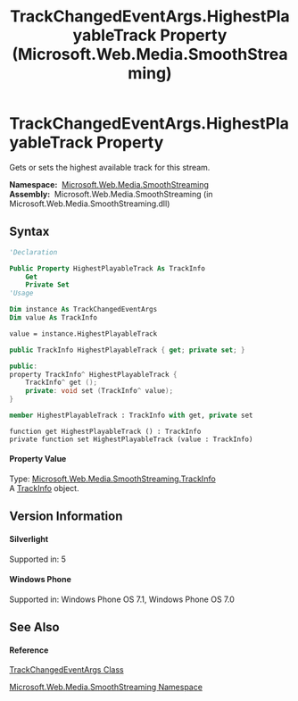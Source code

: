 ﻿---
title: TrackChangedEventArgs.HighestPlayableTrack Property  (Microsoft.Web.Media.SmoothStreaming)
TOCTitle: HighestPlayableTrack Property
ms:assetid: P:Microsoft.Web.Media.SmoothStreaming.TrackChangedEventArgs.HighestPlayableTrack
ms:mtpsurl: https://msdn.microsoft.com/en-us/library/microsoft.web.media.smoothstreaming.trackchangedeventargs.highestplayabletrack(v=VS.95)
ms:contentKeyID: 46307878
ms.date: 05/31/2012
mtps_version: v=VS.95
f1_keywords:
- Microsoft.Web.Media.SmoothStreaming.TrackChangedEventArgs.get_HighestPlayableTrack
- Microsoft.Web.Media.SmoothStreaming.TrackChangedEventArgs.HighestPlayableTrack
- Microsoft.Web.Media.SmoothStreaming.TrackChangedEventArgs.set_HighestPlayableTrack
dev_langs:
- CSharp
- JScript
- VB
- FSharp
- c++
api_location:
- Microsoft.Web.Media.SmoothStreaming.dll
api_name:
- Microsoft.Web.Media.SmoothStreaming.TrackChangedEventArgs.get_HighestPlayableTrack
- Microsoft.Web.Media.SmoothStreaming.TrackChangedEventArgs.HighestPlayableTrack
- Microsoft.Web.Media.SmoothStreaming.TrackChangedEventArgs.set_HighestPlayableTrack
api_type:
- Managed
topic_type:
- apiref
- kbSyntax
product_family_name: VS
ROBOTS: INDEX,FOLLOW
---

# TrackChangedEventArgs.HighestPlayableTrack Property

Gets or sets the highest available track for this stream.

**Namespace:**  [Microsoft.Web.Media.SmoothStreaming](microsoft-web-media-smoothstreaming-namespace_1.md)  
**Assembly:**  Microsoft.Web.Media.SmoothStreaming (in Microsoft.Web.Media.SmoothStreaming.dll)

## Syntax

``` vb
'Declaration

Public Property HighestPlayableTrack As TrackInfo
    Get
    Private Set
'Usage

Dim instance As TrackChangedEventArgs
Dim value As TrackInfo

value = instance.HighestPlayableTrack
```

``` csharp
public TrackInfo HighestPlayableTrack { get; private set; }
```

``` c++
public:
property TrackInfo^ HighestPlayableTrack {
    TrackInfo^ get ();
    private: void set (TrackInfo^ value);
}
```

``` fsharp
member HighestPlayableTrack : TrackInfo with get, private set
```

``` jscript
function get HighestPlayableTrack () : TrackInfo
private function set HighestPlayableTrack (value : TrackInfo)
```

#### Property Value

Type: [Microsoft.Web.Media.SmoothStreaming.TrackInfo](trackinfo-class-microsoft-web-media-smoothstreaming_1.md)  
A [TrackInfo](trackinfo-class-microsoft-web-media-smoothstreaming_1.md) object.

## Version Information

#### Silverlight

Supported in: 5  

#### Windows Phone

Supported in: Windows Phone OS 7.1, Windows Phone OS 7.0  

## See Also

#### Reference

[TrackChangedEventArgs Class](trackchangedeventargs-class-microsoft-web-media-smoothstreaming_1.md)

[Microsoft.Web.Media.SmoothStreaming Namespace](microsoft-web-media-smoothstreaming-namespace_1.md)

